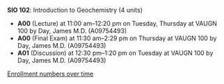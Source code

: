 **SIO 102**: Introduction to Geochemistry (4 units)

- **A00** (Lecture) at 11:00 am–12:20 pm on Tuesday, Thursday at VAUGN 100 by Day, James M.D. (A09754493)
- **A00** (Final Exam) at 11:30 am–2:29 pm on Thursday at VAUGN 100 by Day, James M.D. (A09754493)
- **A01** (Discussion) at 12:30 pm–1:20 pm on Tuesday at VAUGN 100 by Day, James M.D. (A09754493)

[Enrollment numbers over time](./SIO102.tsv)
